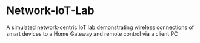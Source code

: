 # Network-IoT-Lab
A simulated network-centric IoT lab demonstrating wireless connections of smart devices to a Home Gateway and remote control via a client PC
